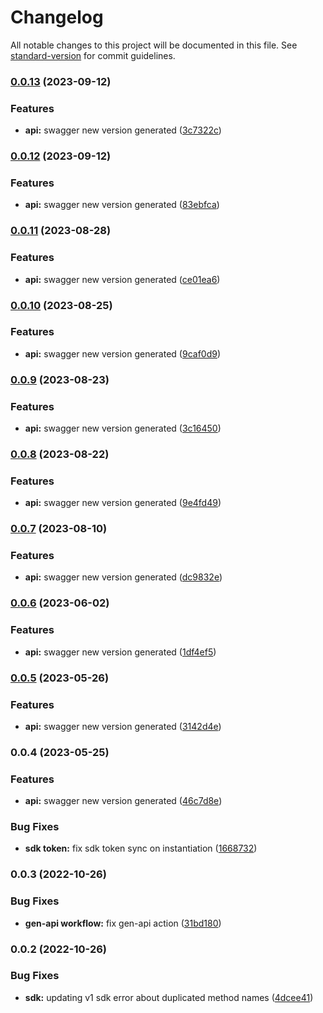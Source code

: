 # Changelog

All notable changes to this project will be documented in this file. See [standard-version](https://github.com/conventional-changelog/standard-version) for commit guidelines.

### [0.0.13](https://github.com/TropixInc/w3block-commerce-sdk/compare/v0.0.12...v0.0.13) (2023-09-12)


### Features

* **api:** swagger new version generated ([3c7322c](https://github.com/TropixInc/w3block-commerce-sdk/commit/3c7322c1a649fe8a3df8b7f3543a4c6a7b4d622e))

### [0.0.12](https://github.com/TropixInc/w3block-commerce-sdk/compare/v0.0.11...v0.0.12) (2023-09-12)


### Features

* **api:** swagger new version generated ([83ebfca](https://github.com/TropixInc/w3block-commerce-sdk/commit/83ebfca356a7d90c6f770f2cf7f2bf9450df71e4))

### [0.0.11](https://github.com/TropixInc/w3block-commerce-sdk/compare/v0.0.10...v0.0.11) (2023-08-28)


### Features

* **api:** swagger new version generated ([ce01ea6](https://github.com/TropixInc/w3block-commerce-sdk/commit/ce01ea6c3a209159942a599f9489439390f01346))

### [0.0.10](https://github.com/TropixInc/w3block-commerce-sdk/compare/v0.0.9...v0.0.10) (2023-08-25)


### Features

* **api:** swagger new version generated ([9caf0d9](https://github.com/TropixInc/w3block-commerce-sdk/commit/9caf0d9d12ba3ec4a6bce406c04fecab47b4206a))

### [0.0.9](https://github.com/TropixInc/w3block-commerce-sdk/compare/v0.0.8...v0.0.9) (2023-08-23)


### Features

* **api:** swagger new version generated ([3c16450](https://github.com/TropixInc/w3block-commerce-sdk/commit/3c164509edb9aa7870523f7a26452154b0123a5a))

### [0.0.8](https://github.com/TropixInc/w3block-commerce-sdk/compare/v0.0.7...v0.0.8) (2023-08-22)


### Features

* **api:** swagger new version generated ([9e4fd49](https://github.com/TropixInc/w3block-commerce-sdk/commit/9e4fd49b3005d0156dc43c72aea2b10b60962c68))

### [0.0.7](https://github.com/TropixInc/w3block-commerce-sdk/compare/v0.0.6...v0.0.7) (2023-08-10)


### Features

* **api:** swagger new version generated ([dc9832e](https://github.com/TropixInc/w3block-commerce-sdk/commit/dc9832e830b189b3f301b72df3881cfe2f021a53))

### [0.0.6](https://github.com/TropixInc/w3block-commerce-sdk/compare/v0.0.5...v0.0.6) (2023-06-02)


### Features

* **api:** swagger new version generated ([1df4ef5](https://github.com/TropixInc/w3block-commerce-sdk/commit/1df4ef54a7f57a0d5a633de7b7ac3e97850d40af))

### [0.0.5](https://github.com/TropixInc/w3block-commerce-sdk/compare/v0.0.4...v0.0.5) (2023-05-26)


### Features

* **api:** swagger new version generated ([3142d4e](https://github.com/TropixInc/w3block-commerce-sdk/commit/3142d4e52153bc29763761848d9f30f286c5db2c))

### 0.0.4 (2023-05-25)


### Features

* **api:** swagger new version generated ([46c7d8e](https://github.com/TropixInc/w3block-commerce-sdk/commit/46c7d8e7a10cfa3db080ed1428ca57ecb579d81a))


### Bug Fixes

* **sdk token:** fix sdk token sync on instantiation ([1668732](https://github.com/TropixInc/w3block-commerce-sdk/commit/16687321c4e1c6184b00943282481463349d109e))

### 0.0.3 (2022-10-26)


### Bug Fixes

* **gen-api workflow:** fix gen-api action ([31bd180](https://github.com/TropixInc/w3block-commerce-sdk/commit/31bd180076fed92d16883d76439612f01d872a70))

### 0.0.2 (2022-10-26)


### Bug Fixes

* **sdk:** updating v1 sdk error about duplicated method names ([4dcee41](https://github.com/TropixInc/w3block-commerce-sdk/commit/4dcee416874863a095ae2da0f7b3c587c9c8a465))
